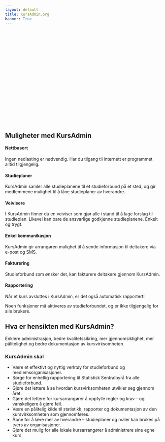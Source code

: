 ```yaml
---
layout: default
title: KursAdmin.org
banner: True
---
```


<div style="height: 300px;"><div style="background: url('http://38.media.tumblr.com/b69af3ed8a74f7df5e374711d1ed886c/tumblr_n7fgnop0bz1st5lhmo1_1280.jpg') no-repeat 50% 60%;height: 300px;position: absolute;width: 100%;left: 0;background-size: cover;z-index: -1;"></div></div>

Muligheter med KursAdmin
------------------------

<div class="row">
<div class="col-sm-4">

#### Nettbasert
Ingen nedlasting er nødvendig. Har du tilgang til internett er programmet alltid tilgjengelig.

</div>

<div class="col-sm-4">

#### Studieplaner
KursAdmin samler alle studieplanene til et studieforbund på et sted, og gir medlemmene mulighet til å låne studieplaner av hverandre.

</div>

<div class="col-sm-4">

#### Veivisere
I KursAdmin finner du en veiviser som gjør alle i stand til å lage forslag til studieplan. Likevel kan bare de ansvarlige godkjenne studieplanene. Enkelt og trygt.

</div>
</div>

<div class="row">
<div class="col-sm-4">

#### Enkel kommunikasjon
KursAdmin gir arrangøren mulighet til å sende informasjon til deltakere via e-post og SMS.

</div>

<div class="col-sm-4">

#### Fakturering
Studieforbund som ønsker det, kan fakturere deltakere gjennom KursAdmin.

</div>

<div class="col-sm-4">

#### Rapportering
Når et kurs avsluttes i KursAdmin, er det også automatisk rapportert!

</div>
</div>

Noen funksjoner må aktiveres av studieforbundet, og er ikke tilgjengelig for alle brukere.

Hva er hensikten med KursAdmin?
-------------------------------
Enklere administrasjon, bedre kvalitetssikring, mer gjennomsiktighet, mer pålitelighet og bedre dokumentasjon av kursvirksomheten.

### KursAdmin skal
* Være et effektivt og nyttig verktøy for studieforbund og medlemsorganisasjoner.
* Sørge for enhetlig rapportering til Statistisk Sentralbyrå fra alle studieforbund.
* Gjøre det lettere å se hvordan kursvirksomheten utvikler seg gjennom året.
* Gjøre det lettere for kursarrangører å oppfylle regler og krav – og vanskeligere å gjøre feil.
* Være en pålitelig kilde til statistikk, rapporter og dokumentasjon av den kursvirksomheten som gjennomføres.
* Åpne for å lære mer av hverandre – studieplaner og maler kan brukes på tvers av organisasjoner.
* Gjøre det mulig for alle lokale kursarrangører å administrere sine egne kurs.
